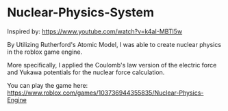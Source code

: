 # Nuclear-Physics-System

Inspired by: https://www.youtube.com/watch?v=k4aI-MBTl5w

By Utilizing Rutherford's Atomic Model, I was able to create nuclear
physics in the roblox game engine. 

More specifically, I applied the Coulomb's law version of the electric
force and Yukawa potentials for the nuclear force calculation. 

You can play the game here:
https://www.roblox.com/games/103736944355835/Nuclear-Physics-Engine